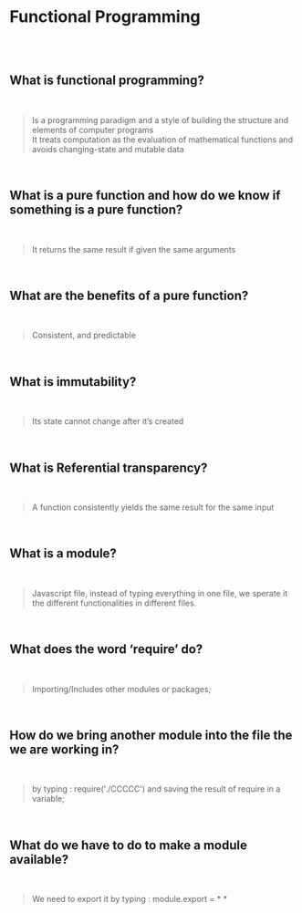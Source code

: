 # Functional Programming

<br><br>


## What is functional programming?

<br>

> Is a programming paradigm and a style of building the structure and elements of computer programs <br>
>It treats computation as the evaluation of mathematical functions and avoids changing-state and mutable data

<br>


## What is a pure function and how do we know if something is a pure function?

<br>

> It returns the same result if given the same arguments

<br>

## What are the benefits of a pure function?

<br>

> Consistent, and predictable

<br>

## What is immutability?

<br>

> Its state cannot change after it’s created

<br>

## What is Referential transparency?

<br>

> A function consistently yields the same result for the same input

<br>




## What is a module?

<br>

> Javascript file, instead of typing everything in one file, we sperate it the different functionalities in different files.

<br>


## What does the word ‘require’ do?

<br>

> Importing/Includes other modules or packages;

<br>

## How do we bring another module into the file the we are working in?

<br>

> by typing : require('./CCCCC') and saving the result of require in a variable;

<br>

## What do we have to do to make a module available?

<br>

> We need to export it by typing : module.export =  * *

<br>
